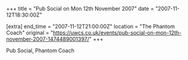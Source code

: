 +++
title = "Pub Social on Mon 12th November 2007"
date = "2007-11-12T18:30:00Z"

[extra]
end_time = "2007-11-12T21:00:00Z"
location = "The Phantom Coach"
original = "https://uwcs.co.uk/events/pub-social-on-mon-12th-november-2007-1474489001397/"
+++

Pub Social, Phantom Coach


